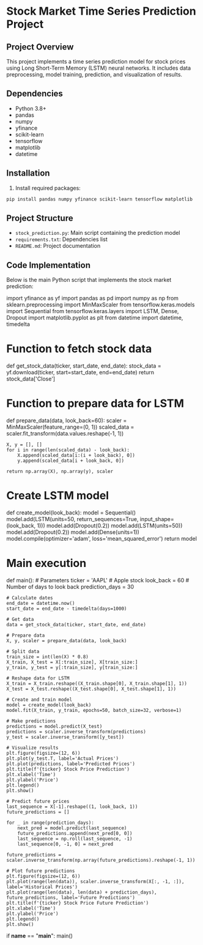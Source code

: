 # Stock Market Time Series Prediction Project

## Project Overview
This project implements a time series prediction model for stock prices using Long Short-Term Memory (LSTM) neural networks. It includes data preprocessing, model training, prediction, and visualization of results.

## Dependencies
- Python 3.8+
- pandas
- numpy
- yfinance
- scikit-learn
- tensorflow
- matplotlib
- datetime

## Installation
1. Install required packages:
```bash
pip install pandas numpy yfinance scikit-learn tensorflow matplotlib
```

## Project Structure
- `stock_prediction.py`: Main script containing the prediction model
- `requirements.txt`: Dependencies list
- `README.md`: Project documentation

## Code Implementation
Below is the main Python script that implements the stock market prediction:

<xaiArtifact artifact_id="d21a31e2-147d-4a39-9fc3-9e079f79542c" artifact_version_id="73f7a60c-be3f-45fa-b83b-dd0e3efff629" title="stock_prediction.py" contentType="text/python">

import yfinance as yf
import pandas as pd
import numpy as np
from sklearn.preprocessing import MinMaxScaler
from tensorflow.keras.models import Sequential
from tensorflow.keras.layers import LSTM, Dense, Dropout
import matplotlib.pyplot as plt
from datetime import datetime, timedelta

# Function to fetch stock data
def get_stock_data(ticker, start_date, end_date):
    stock_data = yf.download(ticker, start=start_date, end=end_date)
    return stock_data['Close']

# Function to prepare data for LSTM
def prepare_data(data, look_back=60):
    scaler = MinMaxScaler(feature_range=(0, 1))
    scaled_data = scaler.fit_transform(data.values.reshape(-1, 1))
    
    X, y = [], []
    for i in range(len(scaled_data) - look_back):
        X.append(scaled_data[i:(i + look_back), 0])
        y.append(scaled_data[i + look_back, 0])
    
    return np.array(X), np.array(y), scaler

# Create LSTM model
def create_model(look_back):
    model = Sequential()
    model.add(LSTM(units=50, return_sequences=True, input_shape=(look_back, 1)))
    model.add(Dropout(0.2))
    model.add(LSTM(units=50))
    model.add(Dropout(0.2))
    model.add(Dense(units=1))
    model.compile(optimizer='adam', loss='mean_squared_error')
    return model

# Main execution
def main():
    # Parameters
    ticker = 'AAPL'  # Apple stock
    look_back = 60   # Number of days to look back
    prediction_days = 30
    
    # Calculate dates
    end_date = datetime.now()
    start_date = end_date - timedelta(days=1000)
    
    # Get data
    data = get_stock_data(ticker, start_date, end_date)
    
    # Prepare data
    X, y, scaler = prepare_data(data, look_back)
    
    # Split data
    train_size = int(len(X) * 0.8)
    X_train, X_test = X[:train_size], X[train_size:]
    y_train, y_test = y[:train_size], y[train_size:]
    
    # Reshape data for LSTM
    X_train = X_train.reshape((X_train.shape[0], X_train.shape[1], 1))
    X_test = X_test.reshape((X_test.shape[0], X_test.shape[1], 1))
    
    # Create and train model
    model = create_model(look_back)
    model.fit(X_train, y_train, epochs=50, batch_size=32, verbose=1)
    
    # Make predictions
    predictions = model.predict(X_test)
    predictions = scaler.inverse_transform(predictions)
    y_test = scaler.inverse_transform([y_test])
    
    # Visualize results
    plt.figure(figsize=(12, 6))
    plt.plot(y_test.T, label='Actual Prices')
    plt.plot(predictions, label='Predicted Prices')
    plt.title(f'{ticker} Stock Price Prediction')
    plt.xlabel('Time')
    plt.ylabel('Price')
    plt.legend()
    plt.show()
    
    # Predict future prices
    last_sequence = X[-1].reshape((1, look_back, 1))
    future_predictions = []
    
    for _ in range(prediction_days):
        next_pred = model.predict(last_sequence)
        future_predictions.append(next_pred[0, 0])
        last_sequence = np.roll(last_sequence, -1)
        last_sequence[0, -1, 0] = next_pred
    
    future_predictions = scaler.inverse_transform(np.array(future_predictions).reshape(-1, 1))
    
    # Plot future predictions
    plt.figure(figsize=(12, 6))
    plt.plot(range(len(data)), scaler.inverse_transform(X[:, -1, :]), label='Historical Prices')
    plt.plot(range(len(data), len(data) + prediction_days), future_predictions, label='Future Predictions')
    plt.title(f'{ticker} Stock Price Future Prediction')
    plt.xlabel('Time')
    plt.ylabel('Price')
    plt.legend()
    plt.show()

if __name__ == "__main__":
    main()
